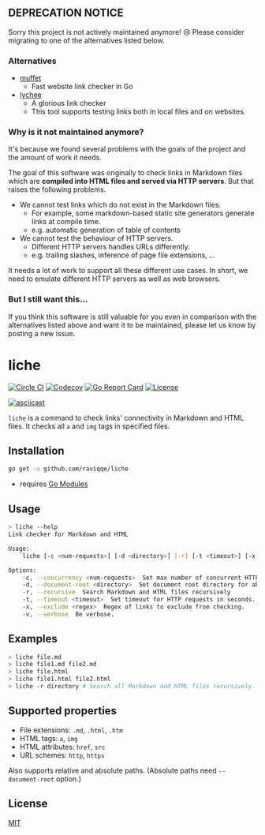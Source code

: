 ## DEPRECATION NOTICE

Sorry this project is not actively maintained anymore! 😢 Please consider migrating to one of the alternatives listed below.

### Alternatives

- [muffet](https://github.com/raviqqe/muffet)
  - Fast website link checker in Go
- [lychee](https://github.com/lycheeverse/lychee)
  - A glorious link checker
  - This tool supports testing links both in local files and on websites.

### Why is it not maintained anymore?

It's because we found several problems with the goals of the project and the amount of work it needs.

The goal of this software was originally to check links in Markdown files which are **compiled into HTML files and served via HTTP servers**. But that raises the following problems.

- We cannot test links which do not exist in the Markdown files.
  - For example, some markdown-based static site generators generate links at compile time.
  - e.g. automatic generation of table of contents
- We cannot test the behaviour of HTTP servers.
  - Different HTTP servers handles URLs differently.
  - e.g. trailing slashes, inference of page file extensions, ...

It needs a lot of work to support all these different use cases. In short, we need to emulate different HTTP servers as well as web browsers.

### But I still want this...

If you think this software is still valuable for you even in comparison with the alternatives listed above and want it to be maintained, please let us know by posting a new issue.

# liche

[![Circle CI](https://img.shields.io/circleci/project/github/raviqqe/liche.svg?style=flat-square)](https://circleci.com/gh/raviqqe/liche)
[![Codecov](https://img.shields.io/codecov/c/github/raviqqe/liche.svg?style=flat-square)](https://codecov.io/gh/raviqqe/liche)
[![Go Report Card](https://goreportcard.com/badge/github.com/raviqqe/liche?style=flat-square)](https://goreportcard.com/report/github.com/raviqqe/liche)
[![License](https://img.shields.io/github/license/raviqqe/liche.svg?style=flat-square)](LICENSE)

[![asciicast](https://asciinema.org/a/148896.png)](https://asciinema.org/a/148896)

`liche` is a command to check links' connectivity in Markdown and HTML files.
It checks all `a` and `img` tags in specified files.

## Installation

```sh
go get -u github.com/raviqqe/liche
```

- requires [Go Modules]("https://github.com/golang/go/wiki/Modules#how-to-use-modules")

## Usage

```sh
> liche --help
Link checker for Markdown and HTML

Usage:
	liche [-c <num-requests>] [-d <directory>] [-r] [-t <timeout>] [-x <regex>] [-v] <filenames>...

Options:
	-c, --concurrency <num-requests>  Set max number of concurrent HTTP requests. [default: 512]
	-d, --document-root <directory>  Set document root directory for absolute paths.
	-r, --recursive  Search Markdown and HTML files recursively
	-t, --timeout <timeout>  Set timeout for HTTP requests in seconds. Disabled by default.
	-x, --exclude <regex>  Regex of links to exclude from checking.
	-v, --verbose  Be verbose.
```

## Examples

```sh
> liche file.md
> liche file1.md file2.md
> liche file.html
> liche file1.html file2.html
> liche -r directory # Search all Markdown and HTML files recursively.
```

## Supported properties

- File extensions: `.md`, `.html`, `.htm`
- HTML tags: `a`, `img`
- HTML attributes: `href`, `src`
- URL schemes: `http`, `https`

Also supports relative and absolute paths.
(Absolute paths need `--document-root` option.)

## License

[MIT](LICENSE)

